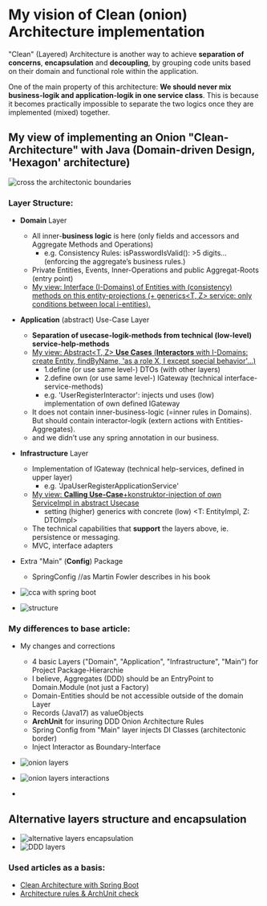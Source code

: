 # My vision of Clean (onion) Architecture implementation

"Clean" (Layered) Architecture is another way to achieve <b>separation of concerns</b>, <b>encapsulation</b> and <b>decoupling</b>, by grouping code units based on their domain and functional role within the application. 

One of the main property of this architecture:
<b>We should never mix business-logik and application-logik in one service class</b>.
This is because it becomes practically impossible to separate the two logics once they are implemented (mixed) together.

## My view of implementing an Onion "Clean-Architecture" with Java (Domain-driven Design, 'Hexagon' architecture) 
 
![cross the architectonic boundaries](/docs/img/onion1.JPG)


### Layer Structure:
- <b>Domain</b> Layer
  - All inner-<b>business logic</b> is here (only fields and accessors and Aggregate Methods and Operations)
    - e.g. Consistency Rules: isPasswordIsValid(): >5 digits... (enforcing the aggregate’s business rules.)
  - Private Entities, Events, Inner-Operations and public Aggregat-Roots (entry point)
  - <u>My view: Interface (I-Domains) of Entities with (consistency) methods on this entity-projections (+ generics<T, Z> service: only conditions between local i-entities).</u>
- <b>Application</b> (abstract) Use-Case Layer
  - <b>Separation of usecase-logik-methods from technical (low-level) service-help-methods</b>
  - <u>My view: Abstract<T, Z> <b>Use Cases</b> (<b>Interactors</b> with I-Domains: create Entity, findByName, 'as a role X, I except special behavior'...)</u>
    - 1.define (or use same level-) DTOs (with other layers)
    - 2.define own (or use same level-) IGateway (technical interface-service-methods) 
    - e.g. 'UserRegisterInteractor': injects und uses (low) implementation of own defined IGateway
  - It does not contain inner-business-logic (=inner rules in Domains). But should contain interactor-logik (extern actions with Entities-Aggregates).
  - and we didn’t use any spring annotation in our business.
- <b>Infrastructure</b> Layer
  - Implementation of IGateway (technical help-services, defined in upper layer)
    - e.g. 'JpaUserRegisterApplicationService'
  - <u>My view: <b>Calling Use-Case</b>+konstruktor-injection of own ServiceImpl in abstract Usecase</u>
    - setting (higher) generics with concrete (low) <T: EntityImpl, Z: DTOImpl>
  - The technical capabilities that <b>support</b> the layers above, ie. persistence or messaging.
  - MVC, interface adapters
- Extra "Main" (<b>Config</b>) Package
  - SpringConfig //as Martin Fowler describes in his book

- ![cca with spring boot](/docs/img/boot-cca.jpg)

- ![structure](/docs/img/onion0.jpg)

### My differences to base article:
- My changes and corrections
    - 4 basic Layers ("Domain", "Application", "Infrastructure", "Main") for Project Package-Hierarchie 
    - I believe, Aggregates (DDD) should be an EntryPoint to Domain.Module (not just a Factory)
    - Domain-Entities should be not accessible outside of the domain Layer
    - Records (Java17) as valueObjects
    - <b>ArchUnit</b> for insuring DDD Onion Architecture Rules
    - Spring Config from "Main" layer injects DI Classes (architectonic border)
    - Inject Interactor as Boundary-Interface


- ![onion layers](/docs/img/onion3.JPG)
- ![onion layers interactions](/docs/img/onion2.JPG)
- 
## Alternative layers structure and encapsulation

- ![alternative layers encapsulation](/docs/img/other_layers.JPG)
- ![DDD layers](/docs/img/ddd_layers.jpg)

### Used articles as a basis:

- [Clean Architecture with Spring Boot](https://www.baeldung.com/spring-boot-clean-architecture)
- [Architecture rules & ArchUnit check](https://www.jvt.me/posts/2022/01/28/spring-boot-onion-architecture/)
